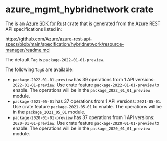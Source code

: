 # azure_mgmt_hybridnetwork crate

The is an [Azure SDK for Rust](https://github.com/Azure/azure-sdk-for-rust) crate that is generated from the Azure REST API specifications listed in:

https://github.com/Azure/azure-rest-api-specs/blob/main/specification/hybridnetwork/resource-manager/readme.md

The default `Tag` is `package-2022-01-01-preview`.

The following `Tag`s are available:

- `package-2022-01-01-preview` has 39 operations from 1 API versions: `2022-01-01-preview`. Use crate feature `package-2022-01-01-preview` to enable. The operations will be in the `package_2022_01_01_preview` module.
- `package-2021-05-01` has 37 operations from 1 API versions: `2021-05-01`. Use crate feature `package-2021-05-01` to enable. The operations will be in the `package_2021_05_01` module.
- `package-2020-01-01-preview` has 37 operations from 1 API versions: `2020-01-01-preview`. Use crate feature `package-2020-01-01-preview` to enable. The operations will be in the `package_2020_01_01_preview` module.